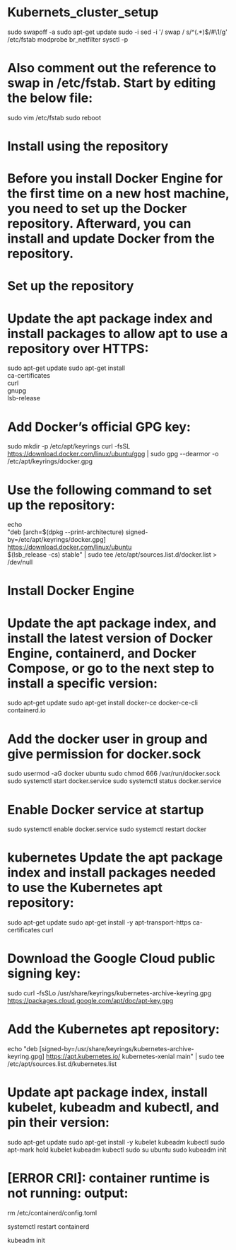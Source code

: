 # Kubernets_cluster_setup
sudo swapoff -a
sudo apt-get update
sudo -i
sed -i '/ swap / s/^\(.*\)$/#\1/g' /etc/fstab
modprobe br_netfilter
sysctl -p
# Also comment out the reference to swap in /etc/fstab. Start by editing the below file:
sudo vim  /etc/fstab
sudo reboot

# Install using the repository
# Before you install Docker Engine for the first time on a new host machine, you need to set up the Docker repository. Afterward, you can install and update Docker from the repository.

# Set up the repository
# Update the apt package index and install packages to allow apt to use a repository over HTTPS:

 sudo apt-get update
 sudo apt-get install \
    ca-certificates \
    curl \
    gnupg \
    lsb-release
# Add Docker’s official GPG key:

 sudo mkdir -p /etc/apt/keyrings
 curl -fsSL https://download.docker.com/linux/ubuntu/gpg | sudo gpg --dearmor -o /etc/apt/keyrings/docker.gpg
# Use the following command to set up the repository:

 echo \
  "deb [arch=$(dpkg --print-architecture) signed-by=/etc/apt/keyrings/docker.gpg] https://download.docker.com/linux/ubuntu \
  $(lsb_release -cs) stable" | sudo tee /etc/apt/sources.list.d/docker.list > /dev/null
# Install Docker Engine
# Update the apt package index, and install the latest version of Docker Engine, containerd, and Docker Compose, or go to the next step to install a specific version:

 sudo apt-get update
 sudo apt-get install docker-ce docker-ce-cli containerd.io 
 # Add the docker user in group and give permission for docker.sock
 
sudo usermod -aG docker ubuntu
sudo chmod 666 /var/run/docker.sock
sudo systemctl start docker.service
sudo systemctl status docker.service
# Enable Docker service at startup
sudo systemctl enable docker.service
sudo systemctl restart docker

# kubernetes Update the apt package index and install packages needed to use the Kubernetes apt repository:

sudo apt-get update
sudo apt-get install -y apt-transport-https ca-certificates curl
# Download the Google Cloud public signing key:

sudo curl -fsSLo /usr/share/keyrings/kubernetes-archive-keyring.gpg https://packages.cloud.google.com/apt/doc/apt-key.gpg
# Add the Kubernetes apt repository:

echo "deb [signed-by=/usr/share/keyrings/kubernetes-archive-keyring.gpg] https://apt.kubernetes.io/ kubernetes-xenial main" | sudo tee /etc/apt/sources.list.d/kubernetes.list
# Update apt package index, install kubelet, kubeadm and kubectl, and pin their version:

sudo apt-get update
sudo apt-get install -y kubelet kubeadm kubectl
sudo apt-mark hold kubelet kubeadm kubectl
sudo su ubuntu
sudo kubeadm init
# [ERROR CRI]: container runtime is not running: output:

rm /etc/containerd/config.toml

systemctl restart containerd

kubeadm init

